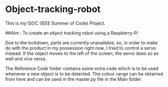 # Object-tracking-robot
This is my ISOC (IEEE Summer of Code) Project. 

##Aim : To create an object tracking robot using a Raspberry-Pi

Due to the lockdown, parts are currently unavailable, so, in order to make do with the product in my possession right now, I tried to control a servo instead. If the object moves to the left of the screen, the servo does so as well and vice versa.

The Reference Code folder contains some extra code which is to be used whenever a new object is to be detected. The colour range can be obtained from here and can be used in the master.py file in the Main folder.

